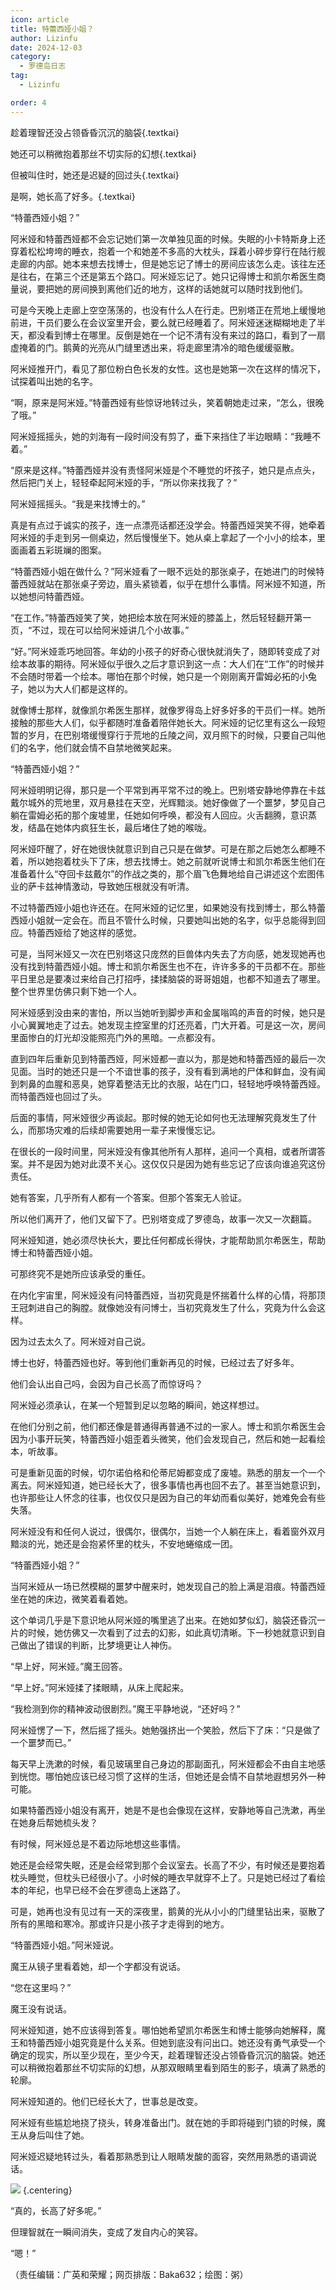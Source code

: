 ```yaml
---
icon: article
title: 特蕾西娅小姐？
author: Lizinfu
date: 2024-12-03
category:
  - 罗德岛日志
tag:
  - Lizinfu

order: 4
---
```


趁着理智还没占领昏昏沉沉的脑袋{.textkai}

她还可以稍微抱着那丝不切实际的幻想{.textkai}

但被叫住时，她还是迟疑的回过头{.textkai}

是啊，她长高了好多。{.textkai}

<!-- more -->

“特蕾西娅小姐？”

阿米娅和特蕾西娅都不会忘记她们第一次单独见面的时候。失眠的小卡特斯身上还穿着松松垮垮的睡衣，抱着一个和她差不多高的大枕头，踩着小碎步穿行在陆行舰走廊的内部。她本来想去找博士，但是她忘记了博士的房间应该怎么走。该往左还是往右，在第三个还是第五个路口。阿米娅忘记了。她只记得博士和凯尔希医生商量说，要把她的房间换到离他们近的地方，这样的话她就可以随时找到他们。

可是今天晚上走廊上空空荡荡的，也没有什么人在行走。巴别塔正在荒地上缓慢地前进，干员们要么在会议室里开会，要么就已经睡着了。阿米娅迷迷糊糊地走了半天，都没看到博士在哪里。反倒是她在一个记不清有没有来过的路口，看到了一扇虚掩着的门。鹅黄的光亮从门缝里透出来，将走廊里清冷的暗色缓缓驱散。

阿米娅推开门，看见了那位粉白色长发的女性。这也是她第一次在这样的情况下，试探着叫出她的名字。

“啊，原来是阿米娅。”特蕾西娅有些惊讶地转过头，笑着朝她走过来，“怎么，很晚了哦。”

阿米娅摇摇头，她的刘海有一段时间没有剪了，垂下来挡住了半边眼睛：“我睡不着。”

“原来是这样。”特蕾西娅并没有责怪阿米娅是个不睡觉的坏孩子，她只是点点头，然后把门关上，轻轻牵起阿米娅的手，“所以你来找我了？”

阿米娅摇摇头。“我是来找博士的。”

真是有点过于诚实的孩子，连一点漂亮话都还没学会。特蕾西娅哭笑不得，她牵着阿米娅的手走到另一侧桌边，然后慢慢坐下。她从桌上拿起了一个小小的绘本，里面画着五彩斑斓的图案。

“特蕾西娅小姐在做什么？”阿米娅看了一眼不远处的那张桌子，在她进门的时候特蕾西娅就站在那张桌子旁边，眉头紧锁着，似乎在想什么事情。阿米娅不知道，所以她想问特蕾西娅。

“在工作。”特蕾西娅笑了笑，她把绘本放在阿米娅的膝盖上，然后轻轻翻开第一页，“不过，现在可以给阿米娅讲几个小故事。”

“好。”阿米娅乖巧地回答。年幼的小孩子的好奇心很快就消失了，随即转变成了对绘本故事的期待。阿米娅似乎很久之后才意识到这一点：大人们在“工作”的时候并不会随时带着一个绘本。哪怕在那个时候，她只是一个刚刚离开雷姆必拓的小兔子，她以为大人们都是这样的。

就像博士那样，就像凯尔希医生那样，就像罗得岛上好多好多的干员们一样。她所接触的那些大人们，似乎都随时准备着陪伴她长大。阿米娅的记忆里有这么一段短暂的岁月，在巴别塔缓慢穿行于荒地的丘陵之间，双月照下的时候，只要自己叫他们的名字，他们就会情不自禁地微笑起来。

“特蕾西娅小姐？”

阿米娅明明记得，那只是一个平常到再平常不过的晚上。巴别塔安静地停靠在卡兹戴尔城外的荒地里，双月悬挂在天空，光辉黯淡。她好像做了一个噩梦，梦见自己躺在雷姆必拓的那个废墟里，任她如何呼唤，都没有人回应。火舌翻腾，意识蒸发，结晶在她体内疯狂生长，最后堵住了她的喉咙。

阿米娅吓醒了，好在她很快就意识到自己只是在做梦。可是在那之后她怎么都睡不着，所以她抱着枕头下了床，想去找博士。她之前就听说博士和凯尔希医生他们在准备着什么“夺回卡兹戴尔”的作战之类的，那个眉飞色舞地给自己讲述这个宏图伟业的萨卡兹神情激动，导致她压根就没有听清。

不过特蕾西娅小姐也许还在。在阿米娅的记忆里，如果她没有找到博士，那么特蕾西娅小姐就一定会在。而且不管什么时候，只要她叫出她的名字，似乎总能得到回应。特蕾西娅给了她这样的感觉。

可是，当阿米娅又一次在巴别塔这只庞然的巨兽体内失去了方向感，她发现她再也没有找到特蕾西娅小姐。博士和凯尔希医生也不在，许许多多的干员都不在。那些平日里总是要凑过来给自己打招呼，揉揉脑袋的哥哥姐姐，也都不知道去了哪里。整个世界里仿佛只剩下她一个人。

阿米娅感到没由来的害怕，所以当她听到脚步声和金属嗡鸣的声音的时候，她只是小心翼翼地走了过去。她发现主控室里的灯还亮着，门大开着。可是这一次，房间里面惨白的灯光却没能照亮门外的黑暗。一点都没有。

直到四年后重新见到特蕾西娅，阿米娅都一直以为，那是她和特蕾西娅的最后一次见面。当时的她还只是一个不谙世事的孩子，没有看到满地的尸体和鲜血，没有闻到刺鼻的血腥和恶臭，她穿着整洁无比的衣服，站在门口，轻轻地呼唤特蕾西娅。而特蕾西娅也回过了头。

后面的事情，阿米娅很少再谈起。那时候的她无论如何也无法理解究竟发生了什么，而那场灾难的后续却需要她用一辈子来慢慢忘记。

在很长的一段时间里，阿米娅没有像其他所有人那样，追问一个真相，或者所谓答案。并不是因为她对此漠不关心。这仅仅只是因为她有些忘记了应该向谁追究这份责任。

她有答案，几乎所有人都有一个答案。但那个答案无人验证。

所以他们离开了，他们又留下了。巴别塔变成了罗德岛，故事一次又一次翻篇。

阿米娅知道，她必须尽快长大，要比任何都成长得快，才能帮助凯尔希医生，帮助博士和特蕾西娅小姐。

可那终究不是她所应该承受的重任。

在内化宇宙里，阿米娅没有问特蕾西娅，当初究竟是怀揣着什么样的心情，将那顶王冠刺进自己的胸膛。就像她没有问博士，当初究竟发生了什么，究竟为什么会这样。

因为过去太久了。阿米娅对自己说。

博士也好，特蕾西娅也好。等到他们重新再见的时候，已经过去了好多年。

他们会认出自己吗，会因为自己长高了而惊讶吗？

阿米娅必须承认，在某一个短暂到足以忽略的瞬间，她这样想过。

在他们分别之前，他们都还像是普通得再普通不过的一家人。博士和凯尔希医生会因为小事开玩笑，特蕾西娅小姐歪着头微笑，他们会发现自己，然后和她一起看绘本，听故事。

可是重新见面的时候，切尔诺伯格和伦蒂尼姆都变成了废墟。熟悉的朋友一个一个离去。阿米娅知道，她已经长大了，很多事情也再也回不去了。甚至当她意识到，也许那些让人怀念的往事，也仅仅只是因为自己的年幼而看似美好，她难免会有些失落。

阿米娅没有和任何人说过，很偶尔，很偶尔，当她一个人躺在床上，看着窗外双月黯淡的光，她还是会抱紧怀里的枕头，不安地蜷缩成一团。

“特蕾西娅小姐？”

当阿米娅从一场已然模糊的噩梦中醒来时，她发现自己的脸上满是泪痕。特蕾西娅坐在她的床边，微笑着看着她。

这个单词几乎是下意识地从阿米娅的嘴里逃了出来。在她如梦似幻，脑袋还昏沉一片的时候，她仿佛又一次看到了过去的幻影，如此真切清晰。下一秒她就意识到自己做出了错误的判断，比梦境更让人神伤。

“早上好，阿米娅。”魔王回答。

“早上好。”阿米娅揉了揉眼睛，从床上爬起来。

“我检测到你的精神波动很剧烈。”魔王平静地说，“还好吗？”

阿米娅愣了一下，然后摇了摇头。她勉强挤出一个笑脸，然后下了床：“只是做了一个噩梦而已。”

每天早上洗漱的时候，看见玻璃里自己身边的那副面孔，阿米娅都会不由自主地感到恍惚。哪怕她应该已经习惯了这样的生活，但她还是会情不自禁地遐想另外一种可能。

如果特蕾西娅小姐没有离开，她是不是也会像现在这样，安静地等自己洗漱，再坐在她身后帮她梳头发？

有时候，阿米娅总是不着边际地想这些事情。

她还是会经常失眠，还是会经常到那个会议室去。长高了不少，有时候还是要抱着枕头睡觉，但枕头已经很小了。小时候的睡衣早就穿不上了。只是她已经过了看绘本的年纪，也早已经不会在罗德岛上迷路了。

可是，她再也没有见过有一天的深夜里，鹅黄的光从小小的门缝里钻出来，驱散了所有的黑暗和寒冷。那或许只是小孩子才走得到的地方。

“特蕾西娅小姐。”阿米娅说。

魔王从镜子里看着她，却一个字都没有说话。

“您在这里吗？”

魔王没有说话。

阿米娅知道，她不应该得到答复。哪怕她希望凯尔希医生和博士能够向她解释，魔王和特蕾西娅小姐究竟是什么关系。但她到底没有问出口。她还没有勇气承受一个确定的现实，所以至少现在，至少今天，趁着理智还没占领昏昏沉沉的脑袋。她还可以稍微抱着那丝不切实际的幻想，从那双眼睛里看到陌生的影子，填满了熟悉的轮廓。

阿米娅知道的。他们已经长大了，世事总是改变。

阿米娅有些尴尬地挠了挠头，转身准备出门。就在她的手即将碰到门锁的时候，魔王从身后叫住了她。

阿米娅迟疑地转过头，看着那熟悉到让人眼睛发酸的面容，突然用熟悉的语调说话。

![](./res/illustration/文章配图（粥鋪）.webp) {.centering}

“真的，长高了好多呢。”

但理智就在一瞬间消失，变成了发自内心的笑容。

“嗯！”<eod />

（责任编辑：广英和荣耀；网页排版：Baka632；绘图：粥）

<FakeAds />